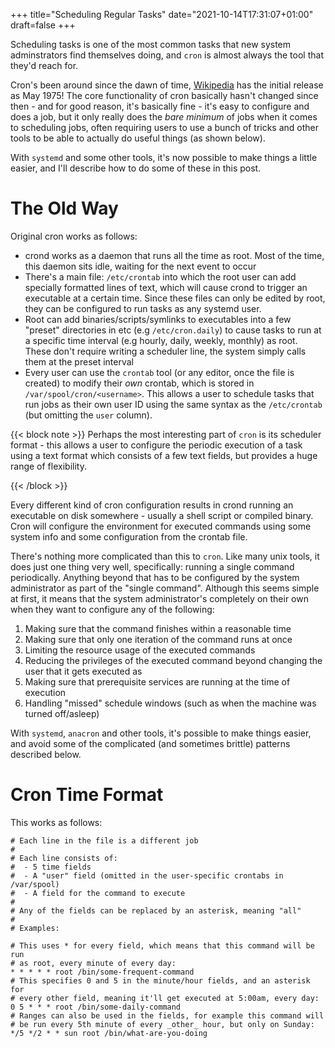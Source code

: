+++
title="Scheduling Regular Tasks"
date="2021-10-14T17:31:07+01:00"
draft=false
+++

Scheduling tasks is one of the most common tasks that new system adminstrators
find themselves doing, and `cron` is almost always the tool that they'd reach
for.

Cron's been around since the dawn of time, [Wikipedia][wp-cron] has the initial
release as May 1975! The core functionality of cron basically hasn't changed
since then - and for good reason, it's basically fine - it's easy to configure
and does a job, but it only really does the _bare minimum_ of jobs when it comes
to scheduling jobs, often requiring users to use a bunch of tricks and other
tools to be able to actually do useful things (as shown below).

With `systemd` and some other tools, it's now possible to make things a little
easier, and I'll describe how to do some of these in this post.

# The Old Way

Original cron works as follows:

- crond works as a daemon that runs all the time as root. Most of the time, this
  daemon sits idle, waiting for the next event to occur
- There's a main file: `/etc/crontab` into which the root user can add specially
  formatted lines of text, which will cause crond to trigger an executable at a
  certain time. Since these files can only be edited by root, they can be
  configured to run tasks as any systemd user.
- Root can add binaries/scripts/symlinks to executables into a few "preset"
  directories in etc (e.g `/etc/cron.daily`) to cause tasks to run at a specific
  time interval (e.g hourly, daily, weekly, monthly) as root. These don't
  require writing a scheduler line, the system simply calls them at the preset
  interval
- Every user can use the `crontab` tool (or any editor, once the file is
  created) to modify their _own_ crontab, which is stored in
  `/var/spool/cron/<username>`. This allows a user to schedule tasks that run
  jobs as their own user ID using the same syntax as the `/etc/crontab` (but
  omitting the `user` column).

{{< block note >}}
Perhaps the most interesting part of `cron` is its scheduler format - this
allows a user to configure the periodic execution of a task using a text format
which consists of a few text fields, but provides a huge range of flexibility.

{{< /block >}}

Every different kind of cron configuration results in crond running an
executable on disk somewhere - usually a shell script or compiled binary. Cron
will configure the environment for executed commands using some system info and
some configuration from the crontab file.

There's nothing more complicated than this to `cron`. Like many unix
tools, it does just one thing very well, specifically: running a single command
periodically. Anything beyond that has to be configured by the system
administrator as part of the "single command". Although this seems simple at
first, it means that the system administrator's completely on their own when
they want to configure any of the following:

1. Making sure that the command finishes within a reasonable time
2. Making sure that only one iteration of the command runs at once
3. Limiting the resource usage of the executed commands
4. Reducing the privileges of the executed command beyond changing the user that
   it gets executed as
5. Making sure that prerequisite services are running at the time of execution
6. Handling "missed" schedule windows (such as when the machine was turned
   off/asleep)

With `systemd`, `anacron` and other tools, it's possible to make things easier,
and avoid some of the complicated (and sometimes brittle) patterns described below.

# Cron Time Format

This works as follows:

```crontab
# Each line in the file is a different job
#
# Each line consists of:
#  - 5 time fields
#  - A "user" field (omitted in the user-specific crontabs in /var/spool)
#  - A field for the command to execute
#
# Any of the fields can be replaced by an asterisk, meaning "all"
#
# Examples:

# This uses * for every field, which means that this command will be run
# as root, every minute of every day:
* * * * * root /bin/some-frequent-command
# This specifies 0 and 5 in the minute/hour fields, and an asterisk for
# every other field, meaning it'll get executed at 5:00am, every day:
0 5 * * * root /bin/some-daily-command
# Ranges can also be used in the fields, for example this command will
# be run every 5th minute of every _other_ hour, but only on Sunday:
*/5 */2 * * sun root /bin/what-are-you-doing
```

[wp-cron]: https://en.wikipedia.org/wiki/Cron
